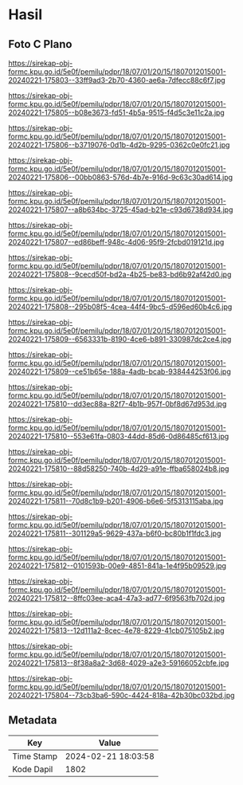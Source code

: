 # Hasil

## Foto C Plano

https://sirekap-obj-formc.kpu.go.id/5e0f/pemilu/pdpr/18/07/01/20/15/1807012015001-20240221-175803--33ff9ad3-2b70-4360-ae6a-7dfecc88c6f7.jpg

https://sirekap-obj-formc.kpu.go.id/5e0f/pemilu/pdpr/18/07/01/20/15/1807012015001-20240221-175805--b08e3673-fd51-4b5a-9515-f4d5c3e11c2a.jpg

https://sirekap-obj-formc.kpu.go.id/5e0f/pemilu/pdpr/18/07/01/20/15/1807012015001-20240221-175806--b3719076-0d1b-4d2b-9295-0362c0e0fc21.jpg

https://sirekap-obj-formc.kpu.go.id/5e0f/pemilu/pdpr/18/07/01/20/15/1807012015001-20240221-175806--00bb0863-576d-4b7e-916d-9c63c30ad614.jpg

https://sirekap-obj-formc.kpu.go.id/5e0f/pemilu/pdpr/18/07/01/20/15/1807012015001-20240221-175807--a8b634bc-3725-45ad-b21e-c93d6738d934.jpg

https://sirekap-obj-formc.kpu.go.id/5e0f/pemilu/pdpr/18/07/01/20/15/1807012015001-20240221-175807--ed86beff-948c-4d06-95f9-2fcbd019121d.jpg

https://sirekap-obj-formc.kpu.go.id/5e0f/pemilu/pdpr/18/07/01/20/15/1807012015001-20240221-175808--9cecd50f-bd2a-4b25-be83-bd6b92af42d0.jpg

https://sirekap-obj-formc.kpu.go.id/5e0f/pemilu/pdpr/18/07/01/20/15/1807012015001-20240221-175808--295b08f5-4cea-44f4-9bc5-d596ed60b4c6.jpg

https://sirekap-obj-formc.kpu.go.id/5e0f/pemilu/pdpr/18/07/01/20/15/1807012015001-20240221-175809--6563331b-8190-4ce6-b891-330987dc2ce4.jpg

https://sirekap-obj-formc.kpu.go.id/5e0f/pemilu/pdpr/18/07/01/20/15/1807012015001-20240221-175809--ce51b65e-188a-4adb-bcab-938444253f06.jpg

https://sirekap-obj-formc.kpu.go.id/5e0f/pemilu/pdpr/18/07/01/20/15/1807012015001-20240221-175810--dd3ec88a-82f7-4b1b-957f-0bf8d67d953d.jpg

https://sirekap-obj-formc.kpu.go.id/5e0f/pemilu/pdpr/18/07/01/20/15/1807012015001-20240221-175810--553e61fa-0803-44dd-85d6-0d86485cf613.jpg

https://sirekap-obj-formc.kpu.go.id/5e0f/pemilu/pdpr/18/07/01/20/15/1807012015001-20240221-175810--88d58250-740b-4d29-a91e-ffba658024b8.jpg

https://sirekap-obj-formc.kpu.go.id/5e0f/pemilu/pdpr/18/07/01/20/15/1807012015001-20240221-175811--70d8c1b9-b201-4906-b6e6-5f5313115aba.jpg

https://sirekap-obj-formc.kpu.go.id/5e0f/pemilu/pdpr/18/07/01/20/15/1807012015001-20240221-175811--301129a5-9629-437a-b6f0-bc80b1f1fdc3.jpg

https://sirekap-obj-formc.kpu.go.id/5e0f/pemilu/pdpr/18/07/01/20/15/1807012015001-20240221-175812--0101593b-00e9-4851-841a-1e4f95b09529.jpg

https://sirekap-obj-formc.kpu.go.id/5e0f/pemilu/pdpr/18/07/01/20/15/1807012015001-20240221-175812--8ffc03ee-aca4-47a3-ad77-6f9563fb702d.jpg

https://sirekap-obj-formc.kpu.go.id/5e0f/pemilu/pdpr/18/07/01/20/15/1807012015001-20240221-175813--12d111a2-8cec-4e78-8229-41cb075105b2.jpg

https://sirekap-obj-formc.kpu.go.id/5e0f/pemilu/pdpr/18/07/01/20/15/1807012015001-20240221-175813--8f38a8a2-3d68-4029-a2e3-59166052cbfe.jpg

https://sirekap-obj-formc.kpu.go.id/5e0f/pemilu/pdpr/18/07/01/20/15/1807012015001-20240221-175804--73cb3ba6-590c-4424-818a-42b30bc032bd.jpg


## Metadata

| Key        | Value               |
| ---------- | ------------------- |
| Time Stamp | 2024-02-21 18:03:58 |
| Kode Dapil | 1802                |



